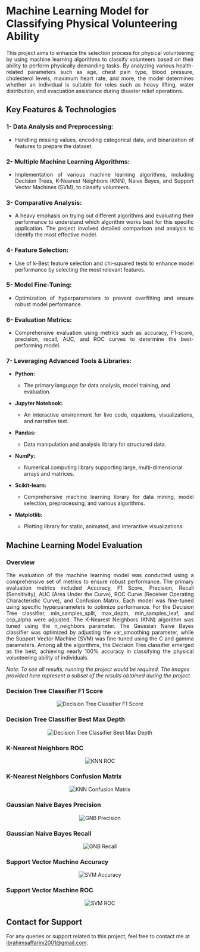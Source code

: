 # Machine Learning Model for Classifying Physical Volunteering Ability

<p align="justify">
This project aims to enhance the selection process for physical volunteering by using machine learning algorithms to classify volunteers based on their ability to perform physically demanding tasks. By analyzing various health-related parameters such as age, chest pain type, blood pressure, cholesterol levels, maximum heart rate, and more, the model determines whether an individual is suitable for roles such as heavy lifting, water distribution, and evacuation assistance during disaster relief operations.
</p>

## Key Features & Technologies

### 1- Data Analysis and Preprocessing: 

  - <p align="justify"> Handling missing values, encoding categorical data, and binarization of features to prepare the dataset. </p>

### 2- Multiple Machine Learning Algorithms:

  - <p align="justify"> Implementation of various machine learning algorithms, including Decision Trees, K-Nearest Neighbors (KNN), Naive Bayes, and Support Vector Machines (SVM), to classify volunteers. </p>

### 3- Comparative Analysis:

  - <p align="justify"> A heavy emphasis on trying out different algorithms and evaluating their performance to understand which algorithm works best for this specific application. The project involved detailed comparison and analysis to identify the most effective model. </p>

### 4- Feature Selection:

  - <p align="justify"> Use of k-Best feature selection and chi-squared tests to enhance model performance by selecting the most relevant features. </p>

### 5- Model Fine-Tuning:

  - <p align="justify"> Optimization of hyperparameters to prevent overfitting and ensure robust model performance. </p>

### 6- Evaluation Metrics: 

  - <p align="justify"> Comprehensive evaluation using metrics such as accuracy, F1-score, precision, recall, AUC, and ROC curves to determine the best-performing model. </p>

### 7- Leveraging Advanced Tools & Libraries:

  - **Python:**

    - The primary language for data analysis, model training, and evaluation.

  - **Jupyter Notebook:** 

    - <p align="justify"> An interactive environment for live code, equations, visualizations, and narrative text. </p>

  - **Pandas:** 
  
    - Data manipulation and analysis library for structured data.

  - **NumPy:** 
    
    - Numerical computing library supporting large, multi-dimensional arrays and matrices.

  - **Scikit-learn:** 
  
    - <p align="justify"> Comprehensive machine learning library for data mining, model selection, preprocessing, and various algorithms. </p>

  - **Matplotlib:** 
  
    - Plotting library for static, animated, and interactive visualizations.

## Machine Learning Model Evaluation

### Overview 

<p align="justify">
The evaluation of the machine learning model was conducted using a comprehensive set of metrics to ensure robust performance. The primary evaluation metrics included Accuracy, F1 Score, Precision, Recall (Sensitivity), AUC (Area Under the Curve), ROC Curve (Receiver Operating Characteristic Curve), and Confusion Matrix. Each model was fine-tuned using specific hyperparameters to optimize performance. For the Decision Tree classifier, min_samples_split, max_depth, min_samples_leaf, and ccp_alpha were adjusted. The K-Nearest Neighbors (KNN) algorithm was tuned using the n_neighbors parameter. The Gaussian Naive Bayes classifier was optimized by adjusting the var_smoothing parameter, while the Support Vector Machine (SVM) was fine-tuned using the C and gamma parameters. Among all the algorithms, the Decision Tree classifier emerged as the best, achieving nearly 100% accuracy in classifying the physical volunteering ability of individuals.
</p>
 
*Note: To see all results, running the project would be required. The images provided here represent a subset of the results obtained during the project.*

### Decision Tree Classifier F1 Score

<div align="center">
  <img src="https://drive.google.com/uc?export=view&id=1jxYp9et2AB29A7csVm9njEFhJnOCbLp0" alt="Decision Tree Classifier F1 Score" />
</div>

### Decision Tree Classifier Best Max Depth

<div align="center">
  <img src="https://drive.google.com/uc?export=view&id=1cOEWUuCM7h3LTOzxBkgkLupyz5yF47rC" alt="Decision Tree Classifier Best Max Depth" />
</div>

### K-Nearest Neighbors ROC

<div align="center">
  <img src="https://drive.google.com/uc?export=view&id=1EsaAmSxZzFbyIXYHpCjcNpzzxLRQGvMv" alt="KNN ROC" />
</div>

### K-Nearest Neighbors Confusion Matrix

<div align="center">
  <img src="https://drive.google.com/uc?export=view&id=1KAzE3SN5JzabBDCvxKNSNRc08ZokR1cf" alt="KNN Confusion Matrix" />
</div>

### Gaussian Naive Bayes Precision

<div align="center">
  <img src="https://drive.google.com/uc?export=view&id=13OJyhmGGo2o_lAjU4b5K5N38kdqFeu8-" alt="GNB Precision" />
</div>

### Gaussian Naive Bayes Recall

<div align="center">
  <img src="https://drive.google.com/uc?export=view&id=1yYIJEXUUVrfe0QYZJTAzFKmO8T3hBLBI" alt="GNB Recall" />
</div>

### Support Vector Machine Accuracy

<div align="center">
  <img src="https://drive.google.com/uc?export=view&id=11ztALhEaPyzs83-iOlq7yBQmNh1ZRhEA" alt="SVM Accuracy" />
</div>

### Support Vector Machine ROC

<div align="center">
  <img src="https://drive.google.com/uc?export=view&id=1mwMsz30p1nF6oomc34gjBbC7liBw9dLT" alt="SVM ROC" />
</div>

## Contact for Support

For any queries or support related to this project, feel free to contact me at ibrahimsaffarini2001@gmail.com.
